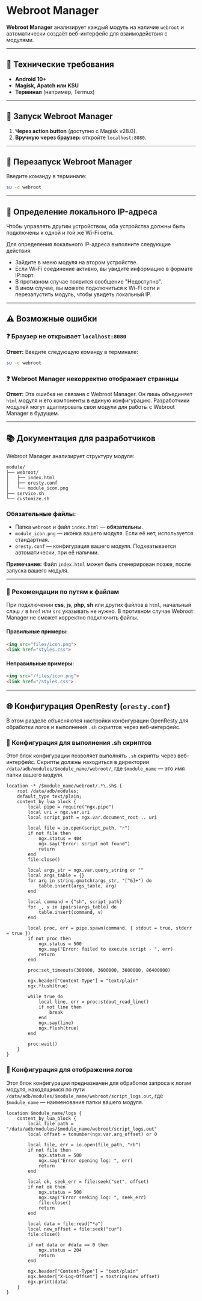# Webroot Manager

**Webroot Manager** анализирует каждый модуль на наличие `webroot` и автоматически создаёт веб-интерфейс для взаимодействия с модулями.

---

## 🚀 Технические требования

- **Android 10+**
- **Magisk, Apatch или KSU**
- **Терминал** (например, Termux)

---

## 🏁 Запуск Webroot Manager

1. **Через action button** (доступно с Magisk v28.0).
2. **Вручную через браузер:** откройте `localhost:8080`.

---

## 🔄 Перезапуск Webroot Manager

Введите команду в терминале:

```bash
su -c webroot
```

---

## 📍 Определение локального IP-адреса

Чтобы управлять другим устройством, оба устройства должны быть подключены к одной и той же Wi-Fi сети.

Для определения локального IP-адреса выполните следующие действия:

- Зайдите в меню модуля на втором устройстве.
- Если Wi-Fi соединение активно, вы увидите информацию в формате IP:порт.
- В противном случае появится сообщение "Недоступно".
- В ином случае, вы можете подключиться к Wi-Fi сети и перезапустить модуль, чтобы увидеть локальный IP.

---

## ⚠️ Возможные ошибки

### ❓ Браузер не открывает `localhost:8080`

**Ответ:** Введите следующую команду в терминале:
```bash
su -c webroot
```

### ❓ Webroot Manager некорректно отображает страницы

**Ответ:** Эта ошибка не связана с Webroot Manager. Он лишь объединяет `html` модуля и его компоненты в единую конфигурацию. Разработчики модулей могут адаптировать свои модули для работы с Webroot Manager в будущем.

---

## 📚 Документация для разработчиков

Webroot Manager анализирует структуру модуля:

```
module/
├── webroot/
│   ├── index.html
│   ├── oresty.conf
│   └── module_icon.png
├── service.sh
└── customize.sh
```

### Обязательные файлы:
- Папка `webroot` и файл `index.html` — **обязательны**.
- `module_icon.png` — иконка вашего модуля. Если её нет, используется стандартная.
- `oresty.conf` — конфигурация вашего модуля. Подхватывается автоматически, при её наличии.

**Примечание:** Файл `index.html` может быть сгенерирован позже, после запуска вашего модуля.

---

### 📑 Рекомендации по путям к файлам

При подключении **css**, **js**, **php**, **sh** или других файлов в `html`, начальный слэш `/` в `href` или `src` указывать не нужно. В противном случае Webroot Manager не сможет корректно подключить файлы.

#### Правильные примеры:
```html
<img src="files/icon.png">
<link href="styles.css">
```

#### Неправильные примеры:
```html
<img src="/files/icon.png">
<link href="/styles.css">
```

---

## 🌐 Конфигурация OpenResty (`oresty.conf`)

В этом разделе объясняются настройки конфигурации OpenResty для обработки логов и выполнения `.sh` скриптов через веб-интерфейс.

### 📝 Конфигурация для выполнения .sh скриптов

Этот блок конфигурации позволяет выполнять `.sh` скрипты через веб-интерфейс. Скрипты должны находиться в директории `/data/adb/modules/$module_name/webroot/`, где `$module_name` — это имя папки вашего модуля.

```nginx
location ~* /$module_name/webroot/.*\.sh$ {
    root /data/adb/modules;
    default_type text/plain;
    content_by_lua_block {
        local pipe = require("ngx.pipe")
        local uri = ngx.var.uri
        local script_path = ngx.var.document_root .. uri

        local file = io.open(script_path, "r")
        if not file then
            ngx.status = 404
            ngx.say("Error: script not found")
            return
        end
        file:close()

        local args_str = ngx.var.query_string or ""
        local args_table = {}
        for arg in string.gmatch(args_str, "[^&]+") do
            table.insert(args_table, arg)
        end

        local command = {"sh", script_path}
        for _, v in ipairs(args_table) do
            table.insert(command, v)
        end

        local proc, err = pipe.spawn(command, { stdout = true, stderr = true })
        if not proc then
            ngx.status = 500
            ngx.say("Error: failed to execute script - ", err)
            return
        end

        proc:set_timeouts(300000, 3600000, 3600000, 86400000)

        ngx.header["Content-Type"] = "text/plain"
        ngx.flush(true)

        while true do
            local line, err = proc:stdout_read_line()
            if not line then
                break
            end
            ngx.say(line)
            ngx.flush(true)
        end

        proc:wait()
    }
}
```

### 📜 Конфигурация для отображения логов

Этот блок конфигурации предназначен для обработки запроса к логам модуля, находящимся по пути `/data/adb/modules/$module_name/webroot/script_logs.out`, где `$module_name` — наименование папки вашего модуля.

```nginx
location $module_name/logs {
    content_by_lua_block {
        local file_path = "/data/adb/modules/$module_name/webroot/script_logs.out"
        local offset = tonumber(ngx.var.arg_offset) or 0

        local file, err = io.open(file_path, "rb")
        if not file then
            ngx.status = 500
            ngx.say("Error opening log: ", err)
            return
        end

        local ok, seek_err = file:seek("set", offset)
        if not ok then
            ngx.status = 500
            ngx.say("Error seeking log: ", seek_err)
            file:close()
            return
        end

        local data = file:read("*a")
        local new_offset = file:seek("cur")
        file:close()

        if not data or #data == 0 then
            ngx.status = 204
            return
        end

        ngx.header["Content-Type"] = "text/plain"
        ngx.header["X-Log-Offset"] = tostring(new_offset)
        ngx.print(data)
    }
}
```

